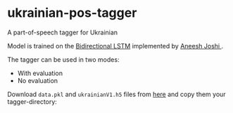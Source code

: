 # ukrainian-pos-tagger
A part-of-speech tagger for Ukrainian

Model is trained on the [Bidirectional LSTM](https://github.com/aneesh-joshi/LSTM_POS_Tagger) implemented by [Aneesh Joshi ](https://github.com/aneesh-joshi). 

The tagger can be used in two modes:
* With evaluation
* No evaluation


Download `data.pkl` and `ukrainianV1.h5` files from [here](https://github.com/dutkaD/tagger_data) and copy them your tagger-directory:



